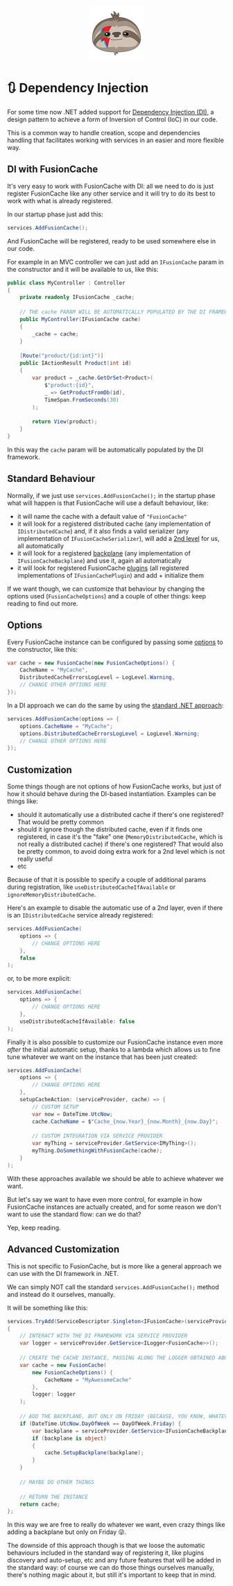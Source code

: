 <div align="center">

![FusionCache logo](logo-128x128.png)

</div>

# 🔃 Dependency Injection

For some time now .NET added support for [Dependency Injection (DI)](https://docs.microsoft.com/en-us/dotnet/core/extensions/dependency-injection), a design pattern to achieve a form of Inversion of Control (IoC) in our code.

This is a common way to handle creation, scope and dependencies handling that facilitates working with services in an easier and more flexible way.

## DI with FusionCache

It's very easy to work with FusionCache with DI: all we need to do is just register FusionCache like any other service and it will try to do its best to work with what is already registered.

In our startup phase just add this:

```csharp
services.AddFusionCache();
```

And FusionCache will be registered, ready to be used somewhere else in our code.

For example in an MVC controller we can just add an `IFusionCache` param in the constructor and it will be available to us, like this:

```csharp
public class MyController : Controller
{
    private readonly IFusionCache _cache;

    // THE cache PARAM WILL BE AUTOMATICALLY POPULATED BY THE DI FRAMEWORK
    public MyController(IFusionCache cache)
    {
        _cache = cache;
    }

    [Route("product/{id:int}")]
    public IActionResult Product(int id)
    {
        var product = _cache.GetOrSet<Product>(
            $"product:{id}",
            _ => GetProductFromDb(id),
            TimeSpan.FromSeconds(30)
        );

        return View(product);
    }
}
```

In this way the `cache` param will be automatically populated by the DI framework.

## Standard Behaviour

Normally, if we just use `services.AddFusionCache();` in the startup phase what will happen is that FusionCache will use a default behaviour, like:

- it will name the cache with a default value of `"FusionCache"`
- it will look for a registered distributed cache (any implementation of `IDistributedCache`) and, if it also finds a valid serializer (any implementation of `IFusionCacheSerializer`), will add a [2nd level](CacheLevels.md) for us, all automatically
- it will look for a registered [backplane](Backplane.md) (any implementation of `IFusionCacheBackplane`) and use it, again all automatically
- it will look for registered FusionCache [plugins](Plugins.md) (all registered implementations of `IFusionCachePlugin`) and add + initialize them

If we want though, we can customize that behaviour by changing the options used (`FusionCacheOptions`) and a couple of other things: keep reading to find out more.

## Options

Every FusionCache instance can be configured by passing some [options](Options.md) to the constructor, like this:

```csharp
var cache = new FusionCache(new FusionCacheOptions() {
	CacheName = "MyCache",
	DistributedCacheErrorsLogLevel = LogLevel.Warning,
	// CHANGE OTHER OPTIONS HERE
});
```

In a DI approach we can do the same by using the [standard .NET approach](https://docs.microsoft.com/en-us/dotnet/core/extensions/options-library-authors):

```csharp
services.AddFusionCache(options => {
	options.CacheName = "MyCache";
	options.DistributedCacheErrorsLogLevel = LogLevel.Warning;
	// CHANGE OTHER OPTIONS HERE
});
```

## Customization

Some things though are not options of how FusionCache works, but just of how it should behave during the DI-based instantiation.
Examples can be things like:
- should it automatically use a distributed cache if there's one registered? That would be pretty common
- should it ignore though the distributed cache, even if it finds one registered, in case it's the "fake" one (`MemoryDistributedCache`, which is not really a distributed cache) if there's one registered? That would also be pretty common, to avoid doing extra work for a 2nd level which is not really useful
- etc

Because of that it is possible to specify a couple of additional params during registration, like `useDistributedCacheIfAvailable` or `ignoreMemoryDistributedCache`.

Here's an example to disable the automatic use of a 2nd layer, even if there is an `IDistributedCache` service already registered:

```csharp
services.AddFusionCache(
    options => {
	    // CHANGE OPTIONS HERE
    },
    false
);
```

or, to be more explicit:

```csharp
services.AddFusionCache(
    options => {
	    // CHANGE OPTIONS HERE
    },
    useDistributedCacheIfAvailable: false
);
```

Finally it is also possible to customize our FusionCache instance even more *after* the initial automatic setup, thanks to a lambda which allows us to fine tune whatever we want on the instance that has been just created:

```csharp
services.AddFusionCache(
    options => {
	    // CHANGE OPTIONS HERE
    },
    setupCacheAction: (serviceProvider, cache) => {
        // CUSTOM SETUP
        var now = DateTime.UtcNow;
        cache.CacheName = $"Cache_{now.Year}_{now.Month}_{now.Day}";

        // CUSTOM INTEGRATION VIA SERVICE PROVIDER
        var myThing = serviceProvider.GetService<IMyThing>();
        myThing.DoSomethingWithFusionCache(cache);
    }
);
```

With these approaches available we should be able to achieve whatever we want.

But let's say we want to have even more control, for example in how FusionCache instances are actually created, and for some reason we don't want to use the standard flow: can we do that?

Yep, keep reading.

## Advanced Customization

This is not specific to FusionCache, but is more like a general approach we can use with the DI framework in .NET.

We can simply NOT call the standard `services.AddFusionCache();` method and instead do it ourselves, manually.

It will be something like this:

```csharp
services.TryAdd(ServiceDescriptor.Singleton<IFusionCache>(serviceProvider =>
{
    // INTERACT WITH THE DI FRAMEWORK VIA SERVICE PROVIDER
    var logger = serviceProvider.GetService<ILogger<FusionCache>>();

    // CREATE THE CACHE INSTANCE, PASSING ALONG THE LOGGER OBTAINED ABOVE
    var cache = new FusionCache(
        new FusionCacheOptions() {
            CacheName = "MyAwesomeCache"
        },
        logger: logger
    );
    
    // ADD THE BACKPLANE, BUT ONLY ON FRIDAY (BECAUSE, YOU KNOW, WHATEVER :D)
    if (DateTime.UtcNow.DayOfWeek == DayOfWeek.Friday) {
        var backplane = serviceProvider.GetService<IFusionCacheBackplane>();
        if (backplane is object)
        {
            cache.SetupBackplane(backplane);
        }
    }

    // MAYBE DO OTHER THINGS

    // RETURN THE INSTANCE
    return cache;
};
```

In this way we are free to really do whatever we want, even crazy things like adding a backplane but only on Friday 😜.

The downside of this approach though is that we loose the automatic behaviours included in the standard way of registering it, like plugins discovery and auto-setup, etc and any future features that will be added in the standard way: of course we can do those things ourselves manually, there's nothing magic about it, but still it's important to keep that in mind.
